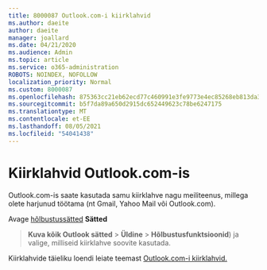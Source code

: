 ```yaml
---
title: 8000087 Outlook.com-i kiirklahvid
ms.author: daeite
author: daeite
manager: joallard
ms.date: 04/21/2020
ms.audience: Admin
ms.topic: article
ms.service: o365-administration
ROBOTS: NOINDEX, NOFOLLOW
localization_priority: Normal
ms.custom: 8000087
ms.openlocfilehash: 875363cc21eb62ecd77c460991e3fe9773e4ec85268eb813da3dbd13bb6bb079
ms.sourcegitcommit: b5f7da89a650d2915dc652449623c78be6247175
ms.translationtype: MT
ms.contentlocale: et-EE
ms.lasthandoff: 08/05/2021
ms.locfileid: "54041438"
---
```

# <a name="keyboard-shortcuts-in-outlookcom"></a>Kiirklahvid Outlook.com-is

Outlook.com-is saate kasutada samu kiirklahve nagu meiliteenus, millega olete harjunud töötama (nt Gmail, Yahoo Mail või Outlook.com).

Avage [hõlbustussätted](https://go.microsoft.com/fwlink/?linkid=2080840) **Sätted** 
 > **Kuva kõik Outlook sätted**  >  **Üldine**  >  **Hõlbustusfunktsioonid**) ja valige, milliseid kiirklahve soovite kasutada.

Kiirklahvide täieliku loendi leiate teemast [Outlook.com-i kiirklahvid.](https://support.microsoft.com/topic/keyboard-shortcuts-for-outlook-3cdeb221-7ae5-4c1d-8c1d-9e63216c1efd)